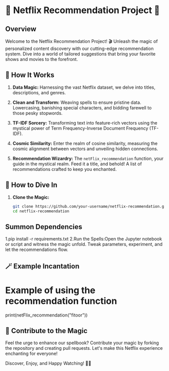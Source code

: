 # 🌟 Netflix Recommendation Project 🌟

## Overview

Welcome to the Netflix Recommendation Project! 🎬 Unleash the magic of personalized content discovery with our cutting-edge recommendation system. Dive into a world of tailored suggestions that bring your favorite shows and movies to the forefront.

## 🚀 How It Works

1. **Data Magic:** Harnessing the vast Netflix dataset, we delve into titles, descriptions, and genres.

2. **Clean and Transform:** Weaving spells to ensure pristine data. Lowercasing, banishing special characters, and bidding farewell to those pesky stopwords.

3. **TF-IDF Sorcery:** Transforming text into feature-rich vectors using the mystical power of Term Frequency-Inverse Document Frequency (TF-IDF).

4. **Cosmic Similarity:** Enter the realm of cosine similarity, measuring the cosmic alignment between vectors and unveiling hidden connections.

5. **Recommendation Wizardry:** The `netFlix_recommendation` function, your guide in the mystical realm. Feed it a title, and behold! A list of recommendations crafted to keep you enchanted.

## 🌈 How to Dive In

1. **Clone the Magic:**
   ```bash
   git clone https://github.com/your-username/netflix-recommendation.git
   cd netflix-recommendation


## Summon Dependencies
1.pip install -r requirements.txt
2.Run the Spells:Open the Jupyter notebook or script and witness the magic unfold. Tweak parameters, experiment, and let the recommendations flow.

## 🪄 Example Incantation
# Example of using the recommendation function
print(netFlix_recommendation("fitoor"))

## 🌟 Contribute to the Magic
Feel the urge to enhance our spellbook? Contribute your magic by forking the repository and creating pull requests. Let's make this Netflix experience enchanting for everyone!

Discover, Enjoy, and Happy Watching! 🍿✨

